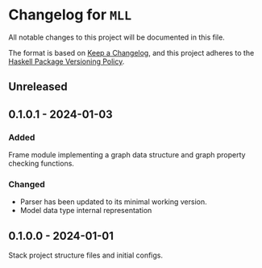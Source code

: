 # Changelog for `MLL`

All notable changes to this project will be documented in this file.

The format is based on [Keep a Changelog](https://keepachangelog.com/en/1.0.0/),
and this project adheres to the
[Haskell Package Versioning Policy](https://pvp.haskell.org/).

## Unreleased

## 0.1.0.1 - 2024-01-03
### Added
Frame module implementing a graph data structure and graph property checking
functions.

### Changed
- Parser has been updated to its minimal working version.
- Model data type internal representation

## 0.1.0.0 - 2024-01-01
Stack project structure files and initial configs.
